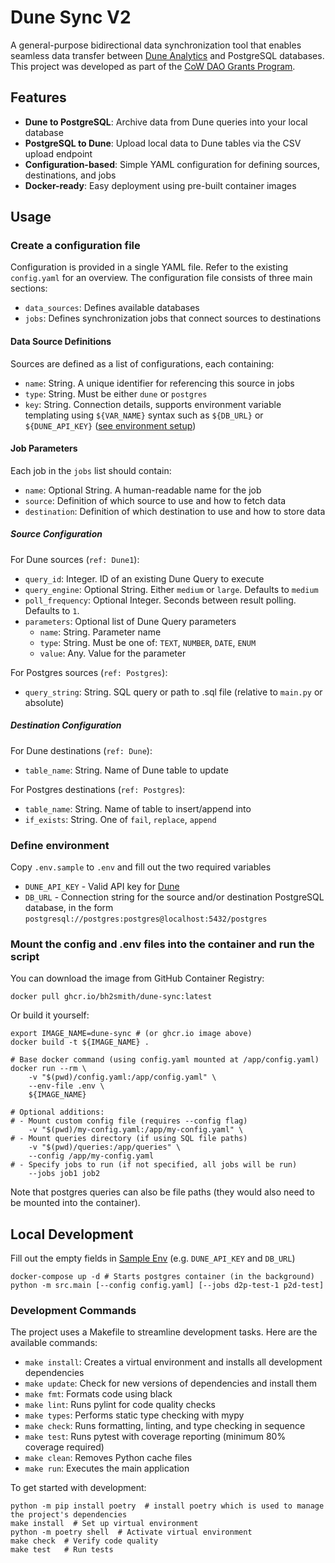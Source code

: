 # Dune Sync V2

A general-purpose bidirectional data synchronization tool that enables seamless data transfer between [Dune Analytics](https://dune.com) and PostgreSQL databases. This project was developed as part of the [CoW DAO Grants Program](https://forum.cow.fi/t/grant-application-dune-sync-v2/2597).

## Features

- **Dune to PostgreSQL**: Archive data from Dune queries into your local database
- **PostgreSQL to Dune**: Upload local data to Dune tables via the CSV upload endpoint
- **Configuration-based**: Simple YAML configuration for defining sources, destinations, and jobs
- **Docker-ready**: Easy deployment using pre-built container images

## Usage

### Create a configuration file

Configuration is provided in a single YAML file. Refer to the existing `config.yaml` for an overview.
The configuration file consists of three main sections:
- `data_sources`: Defines available databases
- `jobs`: Defines synchronization jobs that connect sources to destinations

#### Data Source Definitions

Sources are defined as a list of configurations, each containing:
- `name`: String. A unique identifier for referencing this source in jobs
- `type`: String. Must be either `dune` or `postgres`
- `key`: String. Connection details, supports environment variable templating using `${VAR_NAME}` syntax such as `${DB_URL}` or `${DUNE_API_KEY}` ([see environment setup](#define-environment))

#### Job Parameters

Each job in the `jobs` list should contain:
- `name`: Optional String. A human-readable name for the job
- `source`: Definition of which source to use and how to fetch data
- `destination`: Definition of which destination to use and how to store data

##### Source Configuration

For Dune sources (`ref: Dune1`):
- `query_id`: Integer. ID of an existing Dune Query to execute
- `query_engine`: Optional String. Either `medium` or `large`. Defaults to `medium`
- `poll_frequency`: Optional Integer. Seconds between result polling. Defaults to `1`.
- `parameters`: Optional list of Dune Query parameters
    - `name`: String. Parameter name
    - `type`: String. Must be one of: `TEXT`, `NUMBER`, `DATE`, `ENUM`
    - `value`: Any. Value for the parameter

For Postgres sources (`ref: Postgres`):
- `query_string`: String. SQL query or path to .sql file (relative to `main.py` or absolute)

##### Destination Configuration

For Dune destinations (`ref: Dune`):
- `table_name`: String. Name of Dune table to update

For Postgres destinations (`ref: Postgres`):
- `table_name`: String. Name of table to insert/append into
- `if_exists`: String. One of `fail`, `replace`, `append`

### Define environment

Copy `.env.sample` to `.env` and fill out the two required variables

- `DUNE_API_KEY` - Valid API key for [Dune](https://dune.com/)
- `DB_URL` - Connection string for the source and/or destination PostgreSQL database,
  in the form `postgresql://postgres:postgres@localhost:5432/postgres`

### Mount the config and .env files into the container and run the script

You can download the image from GitHub Container Registry:

```shell
docker pull ghcr.io/bh2smith/dune-sync:latest
```

Or build it yourself:

```shell
export IMAGE_NAME=dune-sync # (or ghcr.io image above)
docker build -t ${IMAGE_NAME} .

# Base docker command (using config.yaml mounted at /app/config.yaml)
docker run --rm \
    -v "$(pwd)/config.yaml:/app/config.yaml" \
    --env-file .env \
    ${IMAGE_NAME}

# Optional additions:
# - Mount custom config file (requires --config flag)
    -v "$(pwd)/my-config.yaml:/app/my-config.yaml" \
# - Mount queries directory (if using SQL file paths)
    -v "$(pwd)/queries:/app/queries" \
    --config /app/my-config.yaml
# - Specify jobs to run (if not specified, all jobs will be run)
    --jobs job1 job2
```

Note that postgres queries can also be file paths (they would also need to be mounted into the container).

## Local Development

Fill out the empty fields in [Sample Env](.env.sample) (e.g. `DUNE_API_KEY` and `DB_URL`)

```shell
docker-compose up -d # Starts postgres container (in the background)
python -m src.main [--config config.yaml] [--jobs d2p-test-1 p2d-test]
```

### Development Commands

The project uses a Makefile to streamline development tasks. Here are the available commands:

- `make install`: Creates a virtual environment and installs all development dependencies
- `make update`: Check for new versions of dependencies and install them
- `make fmt`: Formats code using black
- `make lint`: Runs pylint for code quality checks
- `make types`: Performs static type checking with mypy
- `make check`: Runs formatting, linting, and type checking in sequence
- `make test`: Runs pytest with coverage reporting (minimum 80% coverage required)
- `make clean`: Removes Python cache files
- `make run`: Executes the main application

To get started with development:

```shell
python -m pip install poetry  # install poetry which is used to manage the project's dependencies
make install  # Set up virtual environment
python -m poetry shell  # Activate virtual environment
make check  # Verify code quality
make test   # Run tests
```
